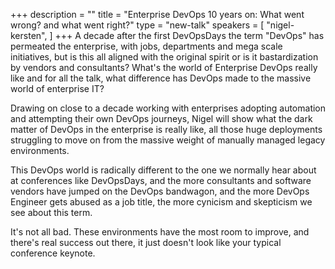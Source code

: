 +++
description = ""
title = "Enterprise DevOps 10 years on: What went wrong? and what went right?"
type = "new-talk"
speakers = [
        "nigel-kersten",
]
+++
A decade after the first DevOpsDays the term "DevOps" has permeated the enterprise, with jobs, departments and mega scale initiatives, but is this all aligned with the original spirit or is it bastardization by vendors and consultants? What's the world of Enterprise DevOps really like and for all the talk, what difference has DevOps made to the massive world of enterprise IT?

Drawing on close to a decade working with enterprises adopting automation and attempting their own DevOps journeys, Nigel will show what the dark matter of DevOps in the enterprise is really like, all those huge deployments struggling to move on from the massive weight of manually managed legacy environments.

This DevOps world is radically different to the one we normally hear about at conferences like DevOpsDays, and the more consultants and software vendors have jumped on the DevOps bandwagon, and the more DevOps Engineer gets abused as a job title, the more cynicism and skepticism we see about this term.

It's not all bad. These environments have the most room to improve, and there's real success out there, it just doesn't look like your typical conference keynote.
